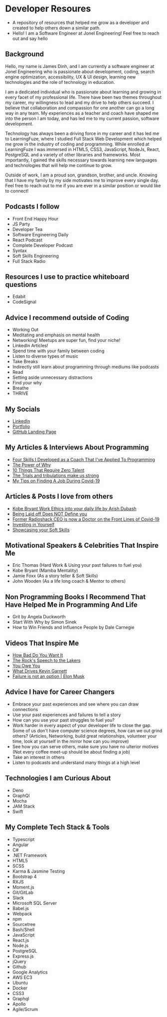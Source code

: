# Developer Resoures
- A repository of resources that helped me grow as a developer and created to help others down a similar path.
- Hello! I am a Software Engineer at Jonel Engineering! Feel free to reach out and say hello

## Background
Hello, my name is James Dinh, and I am currently a software engineer at Jonel Engineering who is passionate about development, coding, search engine optimization, accessibility, UX & UI design, learning new technologies and the role of technology in education.

I am a dedicated individual who is passionate about learning and growing in every facet of my professional life. There have been two themes throughout my career, my willingness to lead and my drive to help others succeed. I believe that collaboration and compassion for one another can go a long way in any team. My experiences as a teacher and coach have shaped me into the person I am today, and has led me to my current passion, software development.

Technology has always been a driving force in my career and it has led me to LearningFuze, where I studied Full Stack Web Development which helped me grow in the industry of coding and programming. While enrolled at LearningFuze I was immersed in HTML5, CSS3, JavaScript, NodeJs, React, PostgreSQL and a variety of other libraries and frameworks. Most importantly, I gained the skills necessary towards learning new languages and technologies that will help me continue to grow.

Outside of work, I am a proud son, grandson, brother, and uncle. Knowing that I have my family by my side motivates me to improve every single day. Feel free to reach out to me if you are ever in a similar position or would like to connect!

## Podcasts I follow
- Front End Happy Hour
- JS Party
- Developer Tea
- Software Engineering Daily
- React Podcast
- Complete Developer Podcast
- Syntax
- Soft Skills Engineering
- Full Stack Radio

## Resources I use to practice whiteboard questions
- Edabit
- CodeSignal

## Advice I recommend outside of Coding
- Working Out
- Meditating and emphasis on mental health
- Networking! Meetups are super fun, find your niche!
- LinkedIn Articles!
- Spend time with your family between coding
- Listen to diverse types of music
- Take Breaks
- Indirectly still learn about programming through mediums like podcasts
- Read 
- Setting aside unnecessary distractions
- Find your why 
- Breathe
- THRIVE 

## My Socials
- [LinkedIn](https://www.linkedin.com/in/jdinh8124/)
- [Portfolio](https://jamestdinh.com/)
- [GitHub Landing Page](https://github.com/jdinh8124)

## My Articles & Interviews About Programming
- [Four Skills I Developed as a Coach That I've Applied To Programming](https://www.linkedin.com/pulse/four-skills-i-developed-coach-ive-applied-programming-james-dinh/)
- [The Power of Why](https://www.linkedin.com/pulse/power-why-james-dinh/)
- [10 Things That Require Zero Talent](https://www.linkedin.com/feed/update/urn:li:activity:6635591280305025024/)
- [The Trials and tribulations make us strong](https://www.linkedin.com/posts/jdinh8124_things-that-happened-to-me-during-my-job-activity-6669713512278970368-B3Uv)
- [My Tips on Finding A Job During Covid-19](https://www.youtube.com/watch?v=8DHsoY5eCzA)


## Articles & Posts I love from others
- [Kobe Bryant Work Ethics into your daily life by Arish Dubash](https://www.linkedin.com/pulse/8-ways-immortalize-kobe-bryants-work-ethic-your-daily-arish-dubash/)
- [Being Laid off Does NOT Define you](https://www.linkedin.com/posts/rsweeney21_layoffs-covid19-activity-6661675705639718912-MBfM)
- [Former Radioshack CEO is now a Doctor on the Front Lines of Covid-19](https://nationalpost.com/news/canada/second-act-former-ceo-of-radioshack-now-an-er-doctor-on-frontlines-of-covid-19-fight)
- [Investing in Yourself](https://www.linkedin.com/posts/adrianpetrie_mindset-belief-trust-activity-6661443648921702401-DLzr)
- [Showcasing your Soft Skills](https://www.linkedin.com/posts/shakhloziyodullaeva_shakhloziyodullaeva-linkedin-careeradvices-activity-6667971752003432448-ZCLv)

## Motivational Speakers & Celebrities That Inspire Me
- Eric Thomas (Hard Work & Using your past failures to fuel you)
- Kobe Bryant (Mamba Mentality)
- Jamie Foxx (As a story teller & Soft Skills)
- John Wooden (As a life long coach & Mentor to others) 

## Non Programming Books I Recommend That Have Helped Me in Programming And Life
- Grit by Angela Duckworth
- Start With Why by Simon Sinek
- How to Win Friends and Influence People by Dale Carnegie

## Videos That Inspire Me
- [How Bad Do You Want It](https://www.youtube.com/watch?v=-raYgOmYPvQ)
- [The Rock's Speech to the Lakers](https://www.youtube.com/watch?v=W5tlGJwvmCQ&t=3s) 
- [You Owe You](https://www.youtube.com/watch?v=7Oxz060iedY) 
- [What Drives Kevin Garnett](https://www.youtube.com/watch?v=p2bwsLSeYcc)  
- [Failure is not an option | Elon Musk](https://www.youtube.com/watch?v=k9zTr2MAFRg&t=198s)

## Advice I have for Career Changers
- Embrace your past experiences and see where you can draw connections
- Use your past experiences and failures to tell a story
- How can you use your past struggles to fuel you?
- Work harder in every aspect of your developer life to close the gap. Some of us don't have computer science degrees, how can we out grind others? (Articles, Networking, build great relationships, volunteer your time, look at yourself in the mirror how can you improve)
- See how you can serve others, make sure you have no ulterior motives (Not every coffee meet-up should be about finding a job)
- Take an interest in others
- Listen to podcasts and understand many things at a high level

## Technologies I am Curious About
- Deno
- GraphQl
- Mocha 
- JAM Stack
- Swift

## My Complete Tech Stack & Tools
- Typescript
- Angular 
- C# 
- .NET Framework
- HTML5
- SCSS
- Karma & Jasmine Testing
- Bootstrap 4
- RXJS
- Moment.js
- Git/GitLab
- Slack
- Microsoft SQL Server
- Babel.js
- Webpack
- npm
- Sourcetree
- Bash/Shell
- JavaScript
- React.js
- Node.js
- PostgreSQL
- Express.js
- jQuery
- Github
- Google Analytics
- AWS EC3
- Ubuntu
- Docker
- CSS3
- Graphql
- Apollo 
- Agile/Scrum
